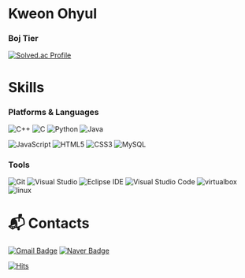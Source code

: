 # Kweon Ohyul 
### Boj Tier
[![Solved.ac Profile](http://mazassumnida.wtf/api/v2/generate_badge?boj=ohyul98)](https://solved.ac/ohyul98/)

# Skills
### Platforms & Languages

![C++](https://img.shields.io/badge/C++-00599C?logo=c%2B%2B&style=for-the-badge&logo=cplusplus&logoColor=black)
![C](https://img.shields.io/badge/C-A8B9CC?logo=c%2B%2B&style=for-the-badge&logo=C&logoColor=white)
![Python](https://img.shields.io/badge/Python-3776AB.svg?&style=for-the-badge&logo=Python&logoColor=white)
![Java](https://img.shields.io/badge/Java-007396.svg?&style=for-the-badge&logo=Java&logoColor=white)

![JavaScript](https://img.shields.io/badge/JavaScript-F7DF1E.svg?&style=for-the-badge&logo=JavaScript&logoColor=white)
![HTML5](https://img.shields.io/badge/HTML5-E34F26.svg?&style=for-the-badge&logo=HTML5&logoColor=white)
![CSS3](https://img.shields.io/badge/CSS3-1572B6.svg?&style=for-the-badge&logo=CSS3&logoColor=white)
![MySQL](https://img.shields.io/badge/MySQL-4479A1.svg?&style=for-the-badge&logo=MySQL&logoColor=white)

### Tools
![Git](https://img.shields.io/badge/Git-F05032.svg?&style=for-the-badge&logo=Git&logoColor=white)
![Visual Studio](https://img.shields.io/badge/visual%20studio-5C2D91.svg?&style=for-the-badge&logo=visual%20studio&logoColor=white)
![Eclipse IDE](https://img.shields.io/badge/Eclipse%20IDE-2C2255.svg?&style=for-the-badge&logo=Eclipse%20IDE&logoColor=white)
![Visual Studio Code](https://img.shields.io/badge/Visual%20Studio%20Code-007ACC.svg?&style=for-the-badge&logo=Visual%20Studio%20Code&logoColor=white)
![virtualbox](https://img.shields.io/badge/virtualbox-183A61.svg?&style=for-the-badge&logo=virtualbox&logoColor=white)
![linux](https://img.shields.io/badge/linux-FCC624.svg?&style=for-the-badge&logo=linux&logoColor=white)

 
# :mailbox_with_mail: Contacts
[![Gmail Badge](https://img.shields.io/badge/Gmail-d14836?style=flat-square&logo=Gmail&logoColor=white&link=mailto:ohyul98@gmail.com)](mailto:ohyul98@gmail.com)
[![Naver Badge](https://img.shields.io/badge/Naver-03C75A?style=flat-square&logo=Naver&logoColor=white&link=mailto:ohyul98@naver.com)](mailto:ohyul98@naver.com)

[![Hits](https://hits.seeyoufarm.com/api/count/incr/badge.svg?url=https%3A%2F%2Fgithub.com%2FOhyul&count_bg=%2379C83D&title_bg=%23555555&icon=&icon_color=%23E7E7E7&title=hits&edge_flat=false)](https://hits.seeyoufarm.com)
